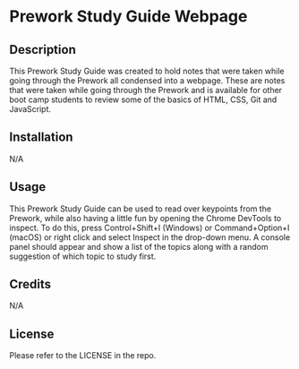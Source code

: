 # Prework Study Guide Webpage

## Description

This Prework Study Guide was created to hold notes that were taken while going through the Prework all condensed into a webpage. These are notes that were taken while going through the Prework and is available for other boot camp students to review some of the basics of HTML, CSS, Git and JavaScript. 

## Installation

N/A

## Usage

This Prework Study Guide can be used to read over keypoints from the Prework, while also having a little fun by opening the Chrome DevTools to inspect.
To do this, press Control+Shift+I (Windows) or Command+Option+I (macOS) or right click and select Inspect in the drop-down menu. A console panel should appear and show a list of the topics along with a random suggestion of which topic to study first.

## Credits

N/A

## License

Please refer to the LICENSE in the repo.
